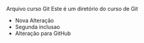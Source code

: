 Arquivo curso Git
Este é um diretório do curso de Git
 + Nova Alteração
 + Segunda inclusao
 + Alteração para GitHub